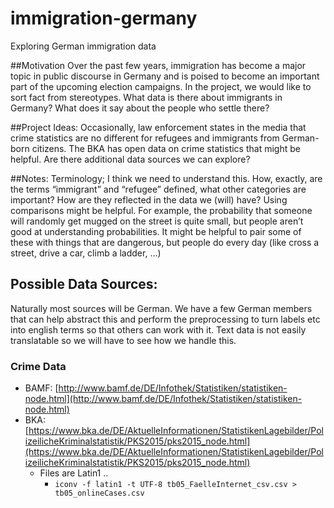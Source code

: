 # immigration-germany
Exploring German immigration data

##Motivation
Over the past few years, immigration has become a major topic in public discourse in Germany and is poised to become an important part of the upcoming election campaigns. In the project, we would like to sort fact from stereotypes.
What data is there about immigrants in Germany? What does it say about the people who settle there?


##Project Ideas:
Occasionally, law enforcement states in the media that crime statistics are no different for refugees and immigrants from German-born citizens. The BKA has open data on crime statistics that might be helpful. Are there additional data sources we can explore?



##Notes:
Terminology; I think we need to understand this. How, exactly, are the terms “immigrant” and “refugee” defined, what other categories are important? How are they reflected in the data we (will) have?
Using comparisons might be helpful. For example, the probability that someone will randomly get mugged on the street is quite small, but people aren’t good at understanding probabilities. It might be helpful to pair some of these with things that are dangerous, but people do every day (like cross a street, drive a car, climb a ladder, …)


## Possible Data Sources:

Naturally most sources will be German. We have a few German members that can help abstract this and perform the preprocessing to turn labels etc into english terms so that others can work with it. Text data is not easily translatable so we will have to see how we handle this.

### Crime Data

- BAMF: [http://www.bamf.de/DE/Infothek/Statistiken/statistiken-node.html](http://www.bamf.de/DE/Infothek/Statistiken/statistiken-node.html)
- BKA:[https://www.bka.de/DE/AktuelleInformationen/StatistikenLagebilder/PolizeilicheKriminalstatistik/PKS2015/pks2015_node.html](https://www.bka.de/DE/AktuelleInformationen/StatistikenLagebilder/PolizeilicheKriminalstatistik/PKS2015/pks2015_node.html)
    - Files are Latin1 ..
        - `iconv -f latin1 -t UTF-8 tb05_FaelleInternet_csv.csv > tb05_onlineCases.csv`
